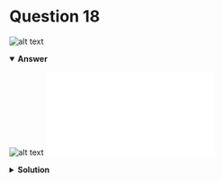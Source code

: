 # Question 18
![alt text](q18.png)

<details open>
<summary><b>Answer</b></summary>

![alt text](a18.svg)
![alt text](a18.py)
</details>

<details>
<summary><b>Solution</b></summary>

![alt text](s18.png)
</details>
